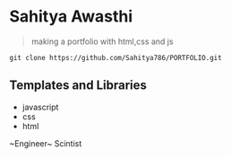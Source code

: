 # Sahitya Awasthi

> making a portfolio with html,css and js

`git clone https://github.com/Sahitya786/PORTFOLIO.git`
## Templates and Libraries
* javascript
* css
* html
  
~Engineer~  Scintist
  
